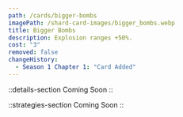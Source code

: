 ```yaml
---
path: /cards/bigger-bombs
imagePath: /shard-card-images/bigger_bombs.webp
title: Bigger Bombs
description: Explosion ranges +50%.
cost: "3"
removed: false
changeHistory:
  - Season 1 Chapter 1: "Card Added"
---
```


::details-section
Coming Soon
::

::strategies-section
Coming Soon
::

